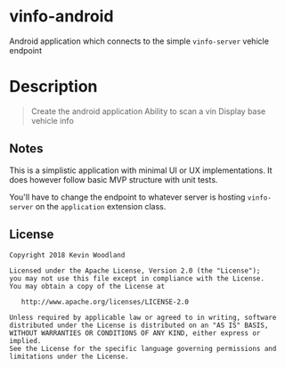 # vinfo-android

Android application which connects to the simple `vinfo-server` vehicle endpoint

# Description

> Create the android application
> Ability to scan a vin
> Display base vehicle info

## Notes

This is a simplistic application with minimal UI or UX implementations. It does however follow basic MVP structure with unit tests.

You'll have to change the endpoint to whatever server is hosting `vinfo-server` on the `application` extension class.

## License

    Copyright 2018 Kevin Woodland

    Licensed under the Apache License, Version 2.0 (the "License");
    you may not use this file except in compliance with the License.
    You may obtain a copy of the License at

       http://www.apache.org/licenses/LICENSE-2.0

    Unless required by applicable law or agreed to in writing, software
    distributed under the License is distributed on an "AS IS" BASIS,
    WITHOUT WARRANTIES OR CONDITIONS OF ANY KIND, either express or implied.
    See the License for the specific language governing permissions and
    limitations under the License.
